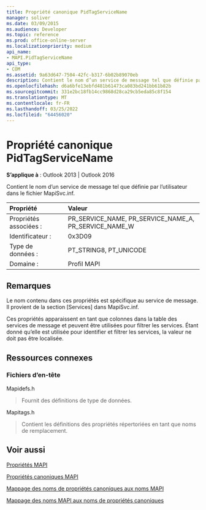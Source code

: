 ```yaml
---
title: Propriété canonique PidTagServiceName
manager: soliver
ms.date: 03/09/2015
ms.audience: Developer
ms.topic: reference
ms.prod: office-online-server
ms.localizationpriority: medium
api_name:
- MAPI.PidTagServiceName
api_type:
- COM
ms.assetid: 9a63d647-7504-42fc-b317-6b02b89070eb
description: Contient le nom d’un service de message tel que définie par l’utilisateur dans le fichier MapiSvc.inf. Le nom contenu dans ces propriétés est spécifique au service de message.
ms.openlocfilehash: d6a6bfe13ebfd481b61473ca083bd241bb61b82b
ms.sourcegitcommit: 331e2bc18fb14cc9868d28ca29cb5eda85c8f154
ms.translationtype: MT
ms.contentlocale: fr-FR
ms.lasthandoff: 03/25/2022
ms.locfileid: "64456020"
---
```

# <a name="pidtagservicename-canonical-property"></a>Propriété canonique PidTagServiceName

  
  
**S’applique à** : Outlook 2013 | Outlook 2016 
  
Contient le nom d’un service de message tel que définie par l’utilisateur dans le fichier MapiSvc.inf.
  
|Propriété |Valeur |
|:-----|:-----|
|Propriétés associées :  <br/> |PR_SERVICE_NAME, PR_SERVICE_NAME_A, PR_SERVICE_NAME_W  <br/> |
|Identificateur :  <br/> |0x3D09  <br/> |
|Type de données :  <br/> |PT_STRING8, PT_UNICODE  <br/> |
|Domaine :  <br/> |Profil MAPI  <br/> |
   
## <a name="remarks"></a>Remarques

Le nom contenu dans ces propriétés est spécifique au service de message. Il provient de la section [Services] dans MapiSvc.inf.
  
Ces propriétés apparaissent en tant que colonnes dans la table des services de message et peuvent être utilisées pour filtrer les services. Étant donné qu’elle est utilisée pour identifier et filtrer les services, la valeur ne doit pas être localisée.
  
## <a name="related-resources"></a>Ressources connexes

### <a name="header-files"></a>Fichiers d’en-tête

Mapidefs.h
  
> Fournit des définitions de type de données.
    
Mapitags.h
  
> Contient les définitions des propriétés répertoriées en tant que noms de remplacement.
    
## <a name="see-also"></a>Voir aussi



[Propriétés MAPI](mapi-properties.md)
  
[Propriétés canoniques MAPI](mapi-canonical-properties.md)
  
[Mappage des noms de propriétés canoniques aux noms MAPI](mapping-canonical-property-names-to-mapi-names.md)
  
[Mappage des noms MAPI aux noms de propriétés canoniques](mapping-mapi-names-to-canonical-property-names.md)

